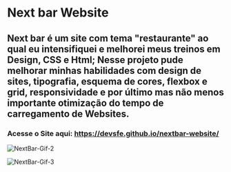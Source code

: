 # Next bar Website

## Next bar é um site com tema "restaurante" ao qual eu intensifiquei e melhorei meus treinos em Design, CSS e Html; Nesse projeto pude melhorar minhas habilidades com design de sites, tipografia, esquema de cores, flexbox e grid, responsividade e por último mas não menos importante otimização do tempo de carregamento de Websites.

### Acesse o Site aqui: <https://devsfe.github.io/nextbar-website/>


 ![NextBar-Gif-2](https://user-images.githubusercontent.com/58652794/90841875-367a2300-e334-11ea-902e-2d5bfef4d793.gif)
 
 ![NextBar-Gif-3](https://user-images.githubusercontent.com/58652794/90842077-bef8c380-e334-11ea-9b52-15fa5a358373.gif)


